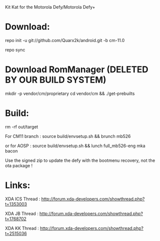 Kit Kat for the Motorola Defy/Motorola Defy+


Download:
=========

repo init -u git://github.com/Quarx2k/android.git -b cm-11.0

repo sync


Download RomManager (DELETED BY OUR BUILD SYSTEM)
=================================================

mkdir -p vendor/cm/proprietary
cd vendor/cm && ./get-prebuilts

Build:
======

rm -rf out/target

For CM11 branch :
  source build/envsetup.sh && brunch mb526

or for AOSP :
  source build/envsetup.sh && lunch full_mb526-eng
  mka bacon

Use the signed zip to update the defy with the bootmenu recovery, not the ota package !

Links:
======

XDA ICS Thread : http://forum.xda-developers.com/showthread.php?t=1353003

XDA JB Thread : http://forum.xda-developers.com/showthread.php?t=1768702

XDA KK Thread : http://forum.xda-developers.com/showthread.php?t=2515036